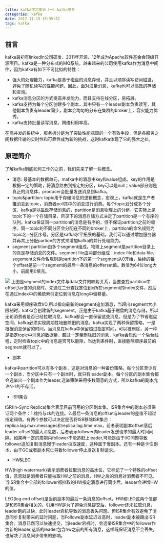 ```yaml
---
title: kafka学习笔记（一）kafka简介
categories: kafka
date: 2017-11-19 15:35:52
tags: kafka
---
```

## 前言
kafka最初有linkedIn公司研发，2011年开源，12年成为Apache软件基金会顶级开源项目。kafka是一种分布式的MQ系统，越来越来的公司使用kafka作为消息中间件，因为kafka有如下不可比拟的特性：

* 强大的处理能力，kafka是基于磁盘的消息存储，并且以顺序读写访问磁盘，避免了随机读写的性能问题，因此，面对海量消息，kafka也可以高效的存储和查询。
* kafka消息分区的方式提高并发能力，而且支持在线分区，易拓展。
* kafka支持为每个分区创建多个副本，其中只有一个leader副本负责读写，其他副本负责有leader同步，副本会均匀的分布在集群的broker上，容灾能力优秀。
* kafka支持批量读写消息，网络利用率高。

在高并发的系统中，服务拆分是为了突破性能瓶颈的一个有效手段，但是各服务之间数据传输的实时性和可靠性成为新的挑战，这时kafka体现了它的强大之处。

## 原理简介
了解kafka到底如何工作的之前，我们先来了解一些概念。

* 消息: 最基本的数据单元，mafka中的消息由key和value组成。key的作用是根据一定的策略，将消息路由到指定的分区，key可以是null；value部分则是真正的消息体，producer会批量发送消息到kafka。
* topic&partition: topic用于存储消息的逻辑概念，宏观上，kafka就是生产者推消息到topic，消费者poll其中的消息进行消费。每个topic划分成多个分区，kafka是以磁盘存储消息的，partition是消息物理上的分组，它实际上是topic下的一个存储目录，目录下的消息存储方式决定了partition是一个有序的队列。kafka保证同一partition的消息是有序的，但不保证partition之前的顺序。同一topic的不同分区会分配在不同的broker上，partition的命名规则为topic名+分区序号。分区是kafka水平拓展的基础，我们可以通过增加服务器并再其上分配partion的方式来增加kafka的并行处理能力。
* segment partition由多个segment组成，物理上segment是partition目录上的真是存储消息的文件。segment file由两部分组成：index file和data file，segement文件命名规则是partition下的第一个segment从0开始，后续的每个offset是前一个segment的最后一条消息的offerset值。数值为64位long大小，前面用0填充。

![](https://clouder123.oss-cn-beijing.aliyuncs.com/kafka-1.png
)
上图是segment的index文件与data文件的映射关系，当要查找partition中offset为x值的消息时，先通过二分查找定位到x所在segment的index文件，然后在通过index中的稀疏索引定位到消息在long中偏移量。

kafka采用顺序磁盘I/O,所以指向最新的segment追加消息，当超出segment大小限制时，kafka会创建新的segement。正是由于kafka基于磁盘的消息存储，所以无论消费者是否已经拉取消息，kafka都会一直保留这些消息，但是为了节省磁盘空间，kafka必须实现周期性地删除旧的消息，kafka实现了两种保留策略，一是根据消息保留的时间，当消息在kafka中保留超过指定时间，可以被删除，另一种是指定topic中消息的数据量，超过一定量删除旧的消息，kafka会启动一个后台线程，定时检查topic中的消息是否可以删除，当达到条件时，直接删除顺序最前的segment就可以了。

* 副本

kafka中partition可以有多个副本，这是对消息的一种备份策略。每个分区至少有一个副本，当分区中只有一个副本时，就只有leader副本。每个分区的副本集合都会选举出一个副本作为leader,选举策略采用多数同意的方式，所以kafka的副本允许N-1的不存活。

* ISR集合

ISR(In-Sync Replica)集合表示目前可用的分区副本集。ISR集合中的副本必须保证两个条件：1.维持与zk的连接。2.最后一条消息的offset与leader的差值不超过指定阀值。有两个参数可以决定是否将ISR移除ISR集合：replica.lag.max.messages和replica.lag.time.max，前者表明副本offset落后leader offset的最大消息数，后者表示follower向leader发送请求的最大时间间隔。如果再一定的周期内follower不能追赶上leader,可能是由于I/O问题导致follower追加复制消息慢于leader拉取速度，这种属于慢副本。还有一种是卡住副本，由于GC或者副本死亡导致follower停止发送复制请求。

* HW&LEO

HW(high watermark)表示消费者拉取消息的高水位，它标记了一个特殊的offset值，意思就是消费者只能拉取HW之前的消息，HW之后的消息对消费者不可见。当ISR集合中全部的follower都拉取的HW指定消息进行同步后，leader会递增HW的值。

LEO(log end offset)是当前副本的最后一条消息的offset。HW和LEO这两个值都是和ISR集合相关的，引用HW是为了避免消息提交后，follower还未拉取消息，leader跑的过快，此时leader宕机导致的消息丢失问题。但ISR集合有效避免了消息同步复制带来的延时问题，当Followe副本延迟过高时，leader副本被踢出ISR集合，消息已然可以快速提交，当leader宕机时，会选举ISR集合中的follower作为新的leader,这新的leader包含hw之前的所有消息，这样既保证消息不会丢失，也解决了消息同步带来的影响。


